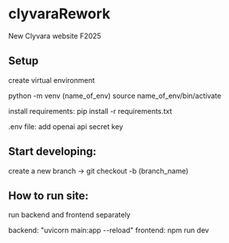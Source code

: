# clyvaraRework
New Clyvara website F2025

## Setup

create virtual environment

python -m venv (name_of_env)
source name_of_env/bin/activate

install requirements:
pip install -r requirements.txt


.env file:
add openai api secret key

## Start developing:

create a new branch -> git checkout -b (branch_name)

## How to run site:

run backend and frontend separately

backend: "uvicorn main:app --reload"
frontend: npm run dev

